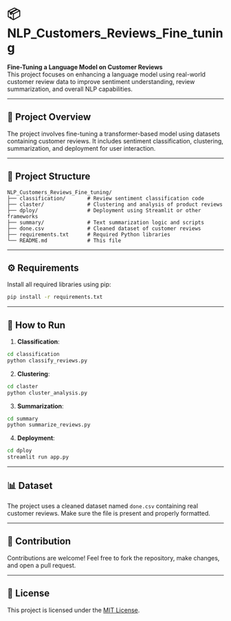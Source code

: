 
# 📦 NLP_Customers_Reviews_Fine_tuning

**Fine-Tuning a Language Model on Customer Reviews**  
This project focuses on enhancing a language model using real-world customer review data to improve sentiment understanding, review summarization, and overall NLP capabilities.

---

## 🧠 Project Overview

The project involves fine-tuning a transformer-based model using datasets containing customer reviews. It includes sentiment classification, clustering, summarization, and deployment for user interaction.

---

## 📁 Project Structure

```
NLP_Customers_Reviews_Fine_tuning/
├── classification/       # Review sentiment classification code
├── claster/              # Clustering and analysis of product reviews
├── dploy/                # Deployment using Streamlit or other frameworks
├── summary/              # Text summarization logic and scripts
├── done.csv              # Cleaned dataset of customer reviews
├── requirements.txt      # Required Python libraries
└── README.md             # This file
```

---

## ⚙️ Requirements

Install all required libraries using pip:

```bash
pip install -r requirements.txt
```

---

## 🚀 How to Run

1. **Classification**:

```bash
cd classification
python classify_reviews.py
```

2. **Clustering**:

```bash
cd claster
python cluster_analysis.py
```

3. **Summarization**:

```bash
cd summary
python summarize_reviews.py
```

4. **Deployment**:

```bash
cd dploy
streamlit run app.py
```

---

## 📊 Dataset

The project uses a cleaned dataset named `done.csv` containing real customer reviews. Make sure the file is present and properly formatted.

---

## 🤝 Contribution

Contributions are welcome! Feel free to fork the repository, make changes, and open a pull request.

---

## 📄 License

This project is licensed under the [MIT License](LICENSE).
